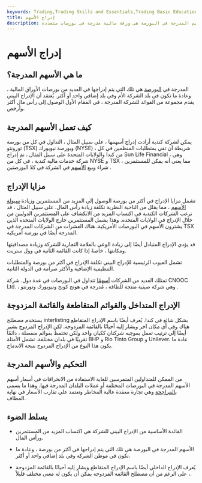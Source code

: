 ```yaml
---
keywords: Trading,Trading Skills and Essentials,Trading Basic Education,Trading Skills
title: إدراج الأسهم
description: الأسهم المدرجة في البورصة هي ورقة مالية مدرجة في بورصات متعددة.
---
```


# إدراج الأسهم
## ما هي الأسهم المدرجة؟

المدرجة في [البورصة](/stock) هي تلك التي يتم إدراجها في العديد من بورصات الأوراق المالية ، وعادة ما تكون في بلد الشركة الأم وفي بلد إضافي واحد أو أكثر. يُعتقد أن الإدراج البيني يقدم مجموعة من الفوائد للشركة المدرجة ، في المقام الأول الوصول إلى رأس مال أكثر وأرخص.

## كيف تعمل الأسهم المدرجة

يمكن لشركة كندية أرادت إدراج أسهمها ، على سبيل المثال ، التداول في كل من بورصة تورونتو (TSX) وبورصة نيويورك (NYSE) ، شريطة أن تفي بمتطلبات المنظمين في كل من كندا والولايات المتحدة على سبيل المثال ، تم إدراج Sun Life Financial ، وهي شركة خدمات مالية كندية ، في كل من NYSE و TSX ، مما يعني أنه يمكن للمستثمرين شراء وبيع [الأسهم](/shares) في الشركة في كلا البورصتين .

## مزايا الإدراج

تشمل مزايا الإدراج في أكثر من بورصة الوصول إلى المزيد من المستثمرين وزيادة [سيولة الأسهم](/liquidity) ، مما يقلل من الناحية النظرية تكلفة زيادة رأس المال. على سبيل المثال ، قد ترغب الشركات الكندية في اكتساب المزيد من الانكشاف على المستثمرين الدوليين من خلال الإدراج في الولايات المتحدة. وهذا يشمل المستثمرين خارج الولايات المتحدة الذين يشترون الأسهم في البورصات الأمريكية. هناك العشرات من الشركات المدرجة في TSX المدرجة أيضًا في بورصة أمريكية.

قد يؤدي الإدراج المتبادل أيضًا إلى زيادة الوعي بالعلامة التجارية للشركة وزيادة مصداقيتها ومكانتها ، خاصةً إذا كانت القائمة الثانية في وول ستريت.

تشمل العيوب الرئيسية للإدراج البيني تكلفة الإدراج في أكثر من بورصة والمتطلبات التنظيمية الإضافية والأكثر صرامة في الدولة الثانية.

تمتلك العديد من الشركات [أسهمًا](/shares) تتداول في البورصات في عدة دول. شركة CNOOC Ltd. ، وهي شركة صينية منتجة للطاقة ، مُدرجة في هونج كونج ونيويورك وتورنتو .

## الإدراج المتداخل والقوائم المتقاطعة والقائمة المزدوجة

يستخدم مصطلح interlisting بشكل شائع في كندا. يُعرف أيضًا باسم الإدراج المتقاطع هناك وفي أي مكان آخر ويشار إليه أحيانًا بالقائمة المزدوجة. لكن الإدراج المزدوج يشير أيضًا إلى ترتيب تعمل بموجبه شركتان ككيان واحد ولكن تحتفظ بقوائم منفصلة ، دائمًا تقريبًا في بلدان مختلفة. تشمل الأمثلة BHP و Rio Tinto Group و Unilever. عادة ما يكون هذا النوع من الإدراج المزدوج نتيجة الاندماج.

## التحكيم والأسهم المدرجة

من الممكن للمتداولين المتمرسين للغاية الاستفادة من الانحرافات في أسعار أسهم الأسهم المدرجة في البورصات المختلفة أو عملات البلدان المدرجة فيها. وهذا ما يسمى [بالمراجحة](/arbitrage) وهي تجارة معقدة عالية المخاطر وتعتمد على تقارب الأسعار في نهاية المطاف.

## يسلط الضوء

- الفائدة الأساسية من الإدراج البيني للشركة هي اكتساب المزيد من المستثمرين ورأس المال.

- الأسهم المدرجة في البورصة هي تلك التي يتم إدراجها في أكثر من بورصة ، وعادة ما تكون في موطن الشركة وفي بلد إضافي واحد أو أكثر.

- يُعرف الإدراج الداخلي أيضًا باسم الإدراج المتقاطع ويشار إليه أحيانًا بالقائمة المزدوجة ، على الرغم من أن مصطلح القائمة المزدوجة يمكن أن يكون له معنى مختلف قليلاً.

